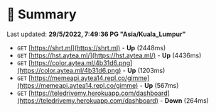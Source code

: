 # 📖 Summary
Last updated: **29/5/2022, 7:49:36 PG "Asia/Kuala_Lumpur"**

- `GET` [https://shrt.ml](https://shrt.ml) - **Up** (2448ms)
- `GET` [https://hst.aytea.ml/](https://hst.aytea.ml/) - **Up** (4436ms)
- `GET` [https://color.aytea.ml/4b31d6.png](https://color.aytea.ml/4b31d6.png) - **Up** (1203ms)
- `GET` [https://memeapi.aytea14.repl.co/gimme](https://memeapi.aytea14.repl.co/gimme) - **Up** (567ms)
- `GET` [https://teledrivemy.herokuapp.com/dashboard](https://teledrivemy.herokuapp.com/dashboard) - **Down** (264ms)
